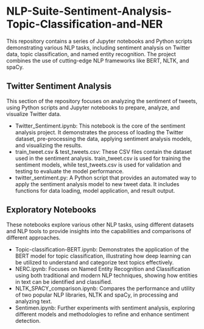 # NLP-Suite-Sentiment-Analysis-Topic-Classification-and-NER


This repository contains a series of Jupyter notebooks and Python scripts demonstrating various NLP tasks, including sentiment analysis on Twitter data, topic classification, and named entity recognition. The project combines the use of cutting-edge NLP frameworks like BERT, NLTK, and spaCy.

## Twitter Sentiment Analysis

This section of the repository focuses on analyzing the sentiment of tweets, using Python scripts and Jupyter notebooks to prepare, analyze, and visualize Twitter data.

- Twitter_Sentiment.ipynb: This notebook is the core of the sentiment analysis project. It demonstrates the process of loading the Twitter dataset, pre-processing the data, applying sentiment analysis models, and visualizing the results.  
- train_tweet.csv & test_tweets.csv: These CSV files contain the dataset used in the sentiment analysis. train_tweet.csv is used for training the sentiment models, while test_tweets.csv is used for validation and testing to evaluate the model performance.  
- twitter_sentiment.py: A Python script that provides an automated way to apply the sentiment analysis model to new tweet data. It includes functions for data loading, model application, and result output.  


## Exploratory Notebooks

These notebooks explore various other NLP tasks, using different datasets and NLP tools to provide insights into the capabilities and comparisons of different approaches.

- Topic-classification-BERT.ipynb: Demonstrates the application of the BERT model for topic classification, illustrating how deep learning can be utilized to understand and categorize text topics effectively.  
- NERC.ipynb: Focuses on Named Entity Recognition and Classification using both traditional and modern NLP techniques, showing how entities in text can be identified and classified.  
- NLTK_SPACY_comparison.ipynb: Compares the performance and utility of two popular NLP libraries, NLTK and spaCy, in processing and analyzing text.  
- Sentimen.ipynb: Further experiments with sentiment analysis, exploring different models and methodologies to refine and enhance sentiment detection.  

